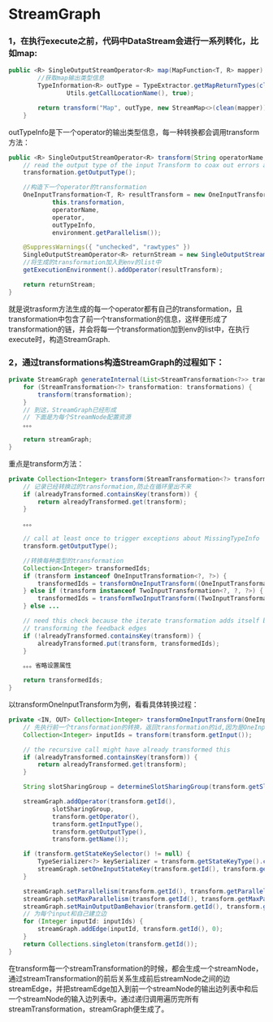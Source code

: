 #  StreamGraph

### 1，在执行execute之前，代码中DataStream会进行一系列转化，比如map:
```java
public <R> SingleOutputStreamOperator<R> map(MapFunction<T, R> mapper) {
        //获取map输出类型信息
		TypeInformation<R> outType = TypeExtractor.getMapReturnTypes(clean(mapper), getType(),
				Utils.getCallLocationName(), true);

		return transform("Map", outType, new StreamMap<>(clean(mapper)));
	}
```
outTypeInfo是下一个operator的输出类型信息，每一种转换都会调用transform方法：
```java
public <R> SingleOutputStreamOperator<R> transform(String operatorName, TypeInformation<R> outTypeInfo, OneInputStreamOperator<T, R> operator) {
	// read the output type of the input Transform to coax out errors about MissingTypeInfo
	transformation.getOutputType();

	//构造下一个operator的transformation
	OneInputTransformation<T, R> resultTransform = new OneInputTransformation<>(
			this.transformation,
			operatorName,
			operator,
			outTypeInfo,
			environment.getParallelism());

	@SuppressWarnings({ "unchecked", "rawtypes" })
	SingleOutputStreamOperator<R> returnStream = new SingleOutputStreamOperator(environment, resultTransform);
	//将生成的transformation加入到env的list中
	getExecutionEnvironment().addOperator(resultTransform);

	return returnStream;
}
```
就是说trasform方法生成的每一个operator都有自己的transformation，且transformation中包含了前一个transformation的信息，这样便形成了transformation的链，并会将每一个transformation加到env的list中，在执行execute时，构造StreamGraph.

### 2，通过transformations构造StreamGraph的过程如下：
```java
private StreamGraph generateInternal(List<StreamTransformation<?>> transformations) {
	for (StreamTransformation<?> transformation: transformations) {
		transform(transformation);
	}
	// 到这，StreamGraph已经形成
	// 下面是为每个StreamNode配置资源
	。。。

	return streamGraph;
}
```
重点是transform方法：
```java
private Collection<Integer> transform(StreamTransformation<?> transform) {
	// 记录已经转换过的transformation,防止在循环里出不来
	if (alreadyTransformed.containsKey(transform)) {
		return alreadyTransformed.get(transform);
	}

	。。。

	// call at least once to trigger exceptions about MissingTypeInfo
	transform.getOutputType();

	//转换每种类型的transformation
	Collection<Integer> transformedIds;
	if (transform instanceof OneInputTransformation<?, ?>) {
		transformedIds = transformOneInputTransform((OneInputTransformation<?, ?>) transform);
	} else if (transform instanceof TwoInputTransformation<?, ?, ?>) {
		transformedIds = transformTwoInputTransform((TwoInputTransformation<?, ?, ?>) transform);
	} else ...

	// need this check because the iterate transformation adds itself before
	// transforming the feedback edges
	if (!alreadyTransformed.containsKey(transform)) {
		alreadyTransformed.put(transform, transformedIds);
	}

	。。。省略设置属性

	return transformedIds;
}
```
以transformOneInputTransform为例，看看具体转换过程：
```java
private <IN, OUT> Collection<Integer> transformOneInputTransform(OneInputTransformation<IN, OUT> transform) {
	// 先执行前一个transformation的转换，返回transformation的id,因为是OneInputTransformation，所以id只有一个
	Collection<Integer> inputIds = transform(transform.getInput());

	// the recursive call might have already transformed this
	if (alreadyTransformed.containsKey(transform)) {
		return alreadyTransformed.get(transform);
	}

	String slotSharingGroup = determineSlotSharingGroup(transform.getSlotSharingGroup(), inputIds, false);

	streamGraph.addOperator(transform.getId(),
			slotSharingGroup,
			transform.getOperator(),
			transform.getInputType(),
			transform.getOutputType(),
			transform.getName());

	if (transform.getStateKeySelector() != null) {
		TypeSerializer<?> keySerializer = transform.getStateKeyType().createSerializer(context.getExecutionConfig());
		streamGraph.setOneInputStateKey(transform.getId(), transform.getStateKeySelector(), keySerializer);
	}

	streamGraph.setParallelism(transform.getId(), transform.getParallelism());
	streamGraph.setMaxParallelism(transform.getId(), transform.getMaxParallelism());
	streamGraph.setMainOutputDamBehavior(transform.getId(), transform.getDamBehavior());
	// 为每个input和自己建立边
	for (Integer inputId: inputIds) {
		streamGraph.addEdge(inputId, transform.getId(), 0);
	}
	return Collections.singleton(transform.getId());
}
```
在transform每一个streamTransformation的时候，都会生成一个streamNode，通过streamTransformation的前后关系生成前后streamNode之间的边streamEdge，并把streamEdge加入到前一个streamNode的输出边列表中和后一个streamNode的输入边列表中。通过递归调用遍历完所有streamTransformation，streamGraph便生成了。